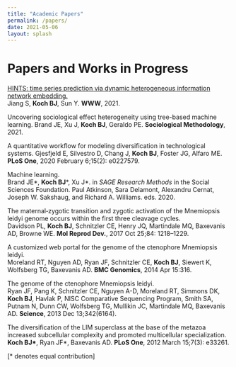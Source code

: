 ```yaml
---
title: "Academic Papers"
permalink: /papers/
date: 2021-05-06
layout: splash
---
```


# Papers and Works in Progress

[HINTS: time series prediction via dynamic heterogeneous information network embedding.](https://kochbj.github.io/files/papers/HINTS.pdf)  
Jiang S, <b>Koch BJ</b>, Sun Y. <b>WWW</b>, 2021.

Uncovering sociological effect heterogeneity using tree-based machine learning.
Brand JE, Xu J, <b>Koch BJ</b>, Geraldo PE. <b>Sociological Methodology</b>, 2021.

A quantitative workflow for modeling diversification in technological systems.
Gjesfjeld E, Silvestro D, Chang J, <b>Koch BJ</b>, Foster JG, Alfaro ME.  <b>PLoS One</b>, 2020 February 6;15(2): e0227579.

Machine learning.  
Brand JE\*, <b>Koch BJ</b>\*, Xu J\*. in <i>SAGE Research Methods</i> in the Social Sciences Foundation. Paul Atkinson, Sara Delamont, Alexandru Cernat, Joseph W. Sakshaug, and Richard A. Williams. eds. 2020.

The maternal‐zygotic transition and zygotic activation of the Mnemiopsis leidyi genome occurs within the first three cleavage cycles.  
Davidson PL, <b>Koch BJ</b>, Schnitzler CE, Henry JQ, Martindale MQ, Baxevanis AD, Browne WE. <b>Mol Reprod Dev.</b>, 2017 Oct 25;84: 1218–1229.

A customized web portal for the genome of the ctenophore Mnemiopsis leidyi.  
Moreland RT, Nguyen AD, Ryan JF, Schnitzler CE, <b>Koch BJ</b>, Siewert K, Wolfsberg TG, Baxevanis AD. <b>BMC Genomics</b>, 2014 Apr 15:316.

The genome of the ctenophore Mnemiopsis leidyi.  
Ryan JF, Pang K, Schnitzler CE, Nguyen A-D, Moreland RT, Simmons DK, <b>Koch BJ</b>, Havlak P, NISC Comparative Sequencing Program, Smith SA, Putnam N, Dunn CW, Wolfsberg TG, Mullikin JC, Martindale MQ, Baxevanis AD. <b>Science</b>, 2013 Dec 13;342(6164).

The diversification of the LIM superclass at the base of the metazoa increased subcellular complexity and promoted multicellular specialization.  
<b>Koch BJ\*</b>, Ryan JF\*, Baxevanis AD. <b>PLoS One</b>, 2012 March 15;7(3): e33261.

[\* denotes equal contribution]

